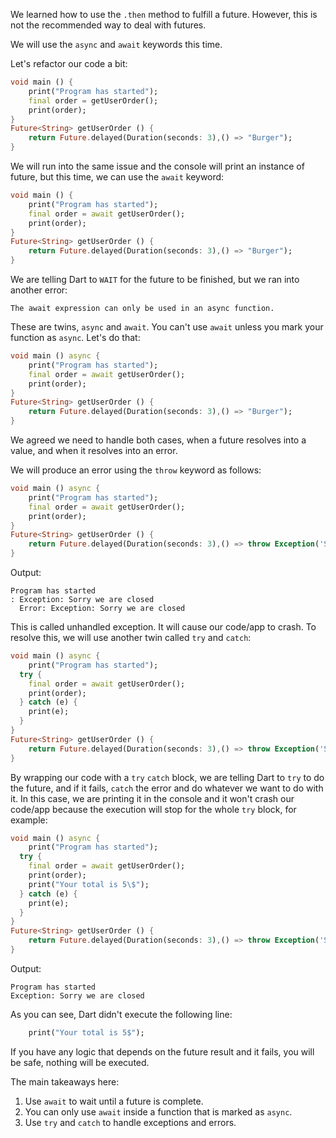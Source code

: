 We learned how to use the `.then` method to fulfill a future. However, this is not the recommended way to deal with futures.

We will use the `async` and `await` keywords this time.

Let's refactor our code a bit:

```dart
void main () {
    print("Program has started");
    final order = getUserOrder();
    print(order);
}
Future<String> getUserOrder () {
    return Future.delayed(Duration(seconds: 3),() => "Burger");
}
```

We will run into the same issue and the console will print an instance of future, but this time, we can use the `await` keyword:

```dart
void main () {
    print("Program has started");
    final order = await getUserOrder();
    print(order);
}
Future<String> getUserOrder () {
    return Future.delayed(Duration(seconds: 3),() => "Burger");
}
```

We are telling Dart to `WAIT` for the future to be finished, but we ran into another error:

```
The await expression can only be used in an async function.
```

These are twins, `async` and `await`. You can't use `await` unless you mark your function as `async`. Let's do that:

```dart
void main () async {
    print("Program has started");
    final order = await getUserOrder();
    print(order);
}
Future<String> getUserOrder () {
    return Future.delayed(Duration(seconds: 3),() => "Burger");
}
```

We agreed we need to handle both cases, when a future resolves into a value, and when it resolves into an error.

We will produce an error using the `throw` keyword as follows:

```dart
void main () async {
    print("Program has started");
    final order = await getUserOrder();
    print(order);
}
Future<String> getUserOrder () {
    return Future.delayed(Duration(seconds: 3),() => throw Exception('Sorry we are closed'));
}
```

Output:

```
Program has started
: Exception: Sorry we are closed
  Error: Exception: Sorry we are closed
```

This is called unhandled exception. It will cause our code/app to crash. To resolve this, we will use another twin called `try` and `catch`:

```dart
void main () async {
    print("Program has started");
  try {
    final order = await getUserOrder();
    print(order);
  } catch (e) {
    print(e);
  }
}
Future<String> getUserOrder () {
    return Future.delayed(Duration(seconds: 3),() => throw Exception('Sorry we are closed'));
}
```

By wrapping our code with a `try` `catch` block, we are telling Dart to `try` to do the future, and if it fails, `catch` the error and do whatever we want to do with it. In this case, we are printing it in the console and it won't crash our code/app because the execution will stop for the whole `try` block, for example:

```dart
void main () async {
    print("Program has started");
  try {
    final order = await getUserOrder();
    print(order);
    print("Your total is 5\$");
  } catch (e) {
    print(e);
  }
}
Future<String> getUserOrder () {
    return Future.delayed(Duration(seconds: 3),() => throw Exception('Sorry we are closed'));
}
```

Output:

```
Program has started
Exception: Sorry we are closed
```

As you can see, Dart didn't execute the following line:

```dart
    print("Your total is 5$");
```

If you have any logic that depends on the future result and it fails, you will be safe, nothing will be executed.

The main takeaways here:

1. Use `await` to wait until a future is complete.
2. You can only use `await` inside a function that is marked as `async`.
3. Use `try` and `catch` to handle exceptions and errors.
